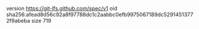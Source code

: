version https://git-lfs.github.com/spec/v1
oid sha256:afead8d56c92a8f97788dc1c2aabbc0efb9975067189dc52914513772f9abeba
size 719
